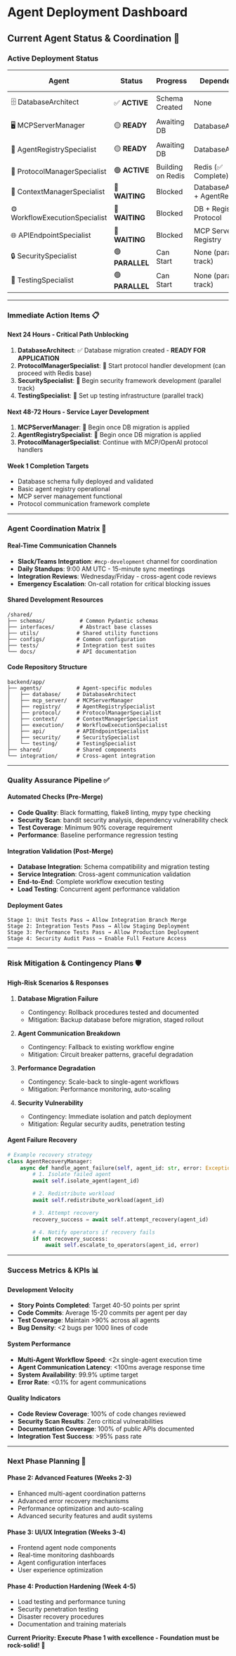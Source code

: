 # Agent Deployment Dashboard

## Current Agent Status & Coordination 🎯

### **Active Deployment Status**

| Agent                          | Status          | Progress          | Dependencies                      | ETA      | Critical Path   |
| ------------------------------ | --------------- | ----------------- | --------------------------------- | -------- | --------------- |
| 🗄️ DatabaseArchitect           | ✅ **ACTIVE**   | Schema Created    | None                              | Complete | ⚡ **CRITICAL** |
| 🖥️ MCPServerManager            | 🟡 **READY**    | Awaiting DB       | DatabaseArchitect                 | 4-5 days | ⚡ **CRITICAL** |
| 🔧 AgentRegistrySpecialist     | 🟡 **READY**    | Awaiting DB       | DatabaseArchitect                 | 3-4 days | ⚡ **CRITICAL** |
| 📡 ProtocolManagerSpecialist   | 🟢 **ACTIVE**   | Building on Redis | Redis (✅ Complete)               | 3-4 days | 🔥 **HIGH**     |
| 🧠 ContextManagerSpecialist    | 🔴 **WAITING**  | Blocked           | DatabaseArchitect + AgentRegistry | 3-4 days | 🔥 **HIGH**     |
| ⚙️ WorkflowExecutionSpecialist | 🔴 **WAITING**  | Blocked           | DB + Registry + Protocol          | 4-5 days | ⚡ **CRITICAL** |
| 🌐 APIEndpointSpecialist       | 🔴 **WAITING**  | Blocked           | MCP Server + Registry             | 3-4 days | 🔥 **HIGH**     |
| 🔒 SecuritySpecialist          | 🟢 **PARALLEL** | Can Start         | None (parallel track)             | 3-4 days | 🟠 **MEDIUM**   |
| 🧪 TestingSpecialist           | 🟢 **PARALLEL** | Can Start         | None (parallel track)             | 4-5 days | 🟠 **MEDIUM**   |

---

### **Immediate Action Items** 📋

#### **Next 24 Hours - Critical Path Unblocking**

1. **DatabaseArchitect**: ✅ Database migration created - **READY FOR APPLICATION**
2. **ProtocolManagerSpecialist**: 🚀 Start protocol handler development (can proceed with Redis base)
3. **SecuritySpecialist**: 🚀 Begin security framework development (parallel track)
4. **TestingSpecialist**: 🚀 Set up testing infrastructure (parallel track)

#### **Next 48-72 Hours - Service Layer Development**

1. **MCPServerManager**: 🚀 Begin once DB migration is applied
2. **AgentRegistrySpecialist**: 🚀 Begin once DB migration is applied
3. **ProtocolManagerSpecialist**: Continue with MCP/OpenAI protocol handlers

#### **Week 1 Completion Targets**

- Database schema fully deployed and validated
- Basic agent registry operational
- MCP server management functional
- Protocol communication framework complete

---

### **Agent Coordination Matrix** 🔄

#### **Real-Time Communication Channels**

- **Slack/Teams Integration**: `#mcp-development` channel for coordination
- **Daily Standups**: 9:00 AM UTC - 15-minute sync meetings
- **Integration Reviews**: Wednesday/Friday - cross-agent code reviews
- **Emergency Escalation**: On-call rotation for critical blocking issues

#### **Shared Development Resources**

```
/shared/
├── schemas/           # Common Pydantic schemas
├── interfaces/        # Abstract base classes
├── utils/            # Shared utility functions
├── configs/          # Common configuration
├── tests/            # Integration test suites
└── docs/             # API documentation
```

#### **Code Repository Structure**

```
backend/app/
├── agents/           # Agent-specific modules
│   ├── database/     # DatabaseArchitect
│   ├── mcp_server/   # MCPServerManager
│   ├── registry/     # AgentRegistrySpecialist
│   ├── protocol/     # ProtocolManagerSpecialist
│   ├── context/      # ContextManagerSpecialist
│   ├── execution/    # WorkflowExecutionSpecialist
│   ├── api/          # APIEndpointSpecialist
│   ├── security/     # SecuritySpecialist
│   └── testing/      # TestingSpecialist
├── shared/           # Shared components
└── integration/      # Cross-agent integration
```

---

### **Quality Assurance Pipeline** ✅

#### **Automated Checks (Pre-Merge)**

- **Code Quality**: Black formatting, flake8 linting, mypy type checking
- **Security Scan**: bandit security analysis, dependency vulnerability check
- **Test Coverage**: Minimum 90% coverage requirement
- **Performance**: Baseline performance regression testing

#### **Integration Validation (Post-Merge)**

- **Database Integration**: Schema compatibility and migration testing
- **Service Integration**: Cross-agent communication validation
- **End-to-End**: Complete workflow execution testing
- **Load Testing**: Concurrent agent performance validation

#### **Deployment Gates**

```
Stage 1: Unit Tests Pass → Allow Integration Branch Merge
Stage 2: Integration Tests Pass → Allow Staging Deployment
Stage 3: Performance Tests Pass → Allow Production Deployment
Stage 4: Security Audit Pass → Enable Full Feature Access
```

---

### **Risk Mitigation & Contingency Plans** 🛡️

#### **High-Risk Scenarios & Responses**

1. **Database Migration Failure**
   - Contingency: Rollback procedures tested and documented
   - Mitigation: Backup database before migration, staged rollout

2. **Agent Communication Breakdown**
   - Contingency: Fallback to existing workflow engine
   - Mitigation: Circuit breaker patterns, graceful degradation

3. **Performance Degradation**
   - Contingency: Scale-back to single-agent workflows
   - Mitigation: Performance monitoring, auto-scaling

4. **Security Vulnerability**
   - Contingency: Immediate isolation and patch deployment
   - Mitigation: Regular security audits, penetration testing

#### **Agent Failure Recovery**

```python
# Example recovery strategy
class AgentRecoveryManager:
    async def handle_agent_failure(self, agent_id: str, error: Exception):
        # 1. Isolate failed agent
        await self.isolate_agent(agent_id)

        # 2. Redistribute workload
        await self.redistribute_workload(agent_id)

        # 3. Attempt recovery
        recovery_success = await self.attempt_recovery(agent_id)

        # 4. Notify operators if recovery fails
        if not recovery_success:
            await self.escalate_to_operators(agent_id, error)
```

---

### **Success Metrics & KPIs** 📊

#### **Development Velocity**

- **Story Points Completed**: Target 40-50 points per sprint
- **Code Commits**: Average 15-20 commits per agent per day
- **Test Coverage**: Maintain >90% across all agents
- **Bug Density**: <2 bugs per 1000 lines of code

#### **System Performance**

- **Multi-Agent Workflow Speed**: <2x single-agent execution time
- **Agent Communication Latency**: <100ms average response time
- **System Availability**: 99.9% uptime target
- **Error Rate**: <0.1% for agent communications

#### **Quality Indicators**

- **Code Review Coverage**: 100% of code changes reviewed
- **Security Scan Results**: Zero critical vulnerabilities
- **Documentation Coverage**: 100% of public APIs documented
- **Integration Test Success**: >95% pass rate

---

### **Next Phase Planning** 🚀

#### **Phase 2: Advanced Features (Weeks 2-3)**

- Enhanced multi-agent coordination patterns
- Advanced error recovery mechanisms
- Performance optimization and auto-scaling
- Advanced security features and audit systems

#### **Phase 3: UI/UX Integration (Weeks 3-4)**

- Frontend agent node components
- Real-time monitoring dashboards
- Agent configuration interfaces
- User experience optimization

#### **Phase 4: Production Hardening (Week 4-5)**

- Load testing and performance tuning
- Security penetration testing
- Disaster recovery procedures
- Documentation and training materials

**Current Priority: Execute Phase 1 with excellence - Foundation must be rock-solid! 🎯**
